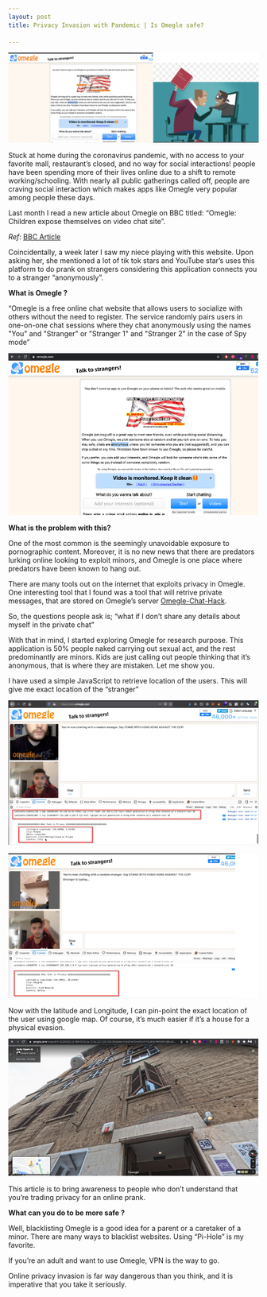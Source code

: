 ```yaml
---
layout: post
title: Privacy Invasion with Pandemic | Is Omegle safe?

---
```

![](/images/2021-03-07-Omegle/0.png)

Stuck at home during the coronavirus pandemic, with no access to your favorite mall, restaurant’s closed, and no way for social interactions! people have been spending more of their lives online due to a shift to remote working/schooling. With nearly all public gatherings called off, people are craving social interaction which makes apps like Omegle very popular among people these days.

Last month I read a new article about Omegle on BBC titled: “Omegle: Children expose themselves on video chat site”. 

_Ref_: [BBC Article](https://www.bbc.com/news/technology-56085499 )

Coincidentally, a week later I saw my niece playing with this website. Upon asking her, she mentioned a lot of tik tok stars and YouTube star’s uses this platform to do prank on strangers considering this application connects you to a stranger “anonymously”. 

**What is Omegle ?**

“Omegle is a free online chat website that allows users to socialize with others without the need to register. The service randomly pairs users in one-on-one chat sessions where they chat anonymously using the names "You" and "Stranger" or "Stranger 1" and "Stranger 2" in the case of Spy mode”

![](/images/2021-03-07-Omegle/1.png)


**What is the problem with this?**

One of the most common is the seemingly unavoidable exposure to pornographic content. Moreover, it is no new news that there are predators lurking online looking to exploit minors, and Omegle is one place where predators have been known to hang out.

There are many tools out on the internet that exploits privacy in Omegle. One interesting tool that I found was a tool that will retrive private messages, that are stored on Omegle’s server [Omegle-Chat-Hack](https://github.com/indrajeetb/Omegle-Chat-Hack ).

So, the questions people ask is; “what if I don’t share any details about myself in the private chat”

With that in mind, I started exploring Omegle for research purpose. This application is 50% people naked carrying out sexual act, and the rest predominantly are minors. Kids are just calling out people thinking that it’s anonymous, that is where they are mistaken. Let me show you.

I have used a simple JavaScript to retrieve location of the users. This will give me exact location of the “stranger”


![](/images/2021-03-07-Omegle/2.png)

![](/images/2021-03-07-Omegle/3.png)


Now with the latitude and Longitude, I can pin-point the exact location of the user using google map. Of course, it’s much easier if it’s a house for a physical evasion.



![](/images/2021-03-07-Omegle/4.png)

This article is to bring awareness to people who don’t understand that you’re trading privacy for an online prank.

**What can you do to be more safe ?**

Well, blacklisting Omegle is a good idea for a parent or a caretaker of a minor. There are many ways to blacklist websites. Using “Pi-Hole” is my favorite.

If you’re an adult and want to use Omegle, VPN is the way to go.

Online privacy invasion is far way dangerous than you think, and it is imperative that you take it seriously.



